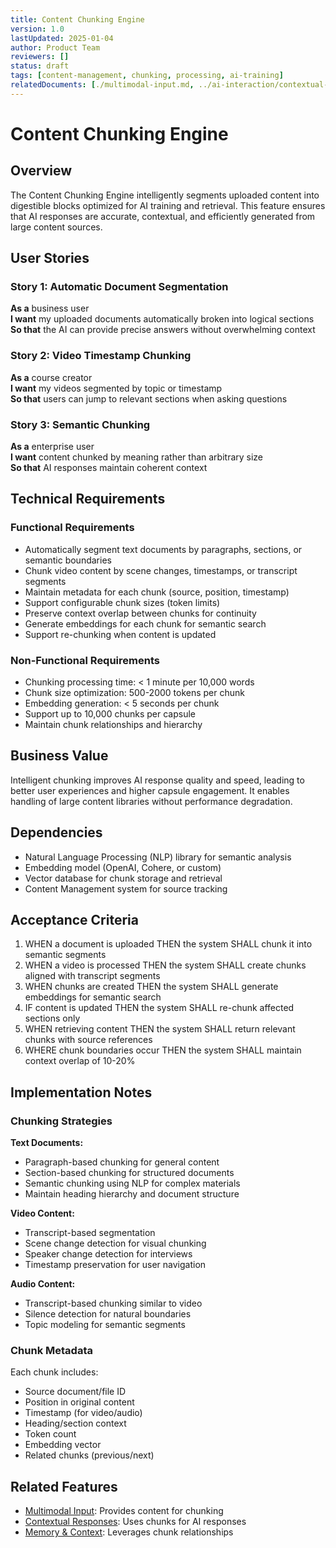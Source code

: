```yaml
---
title: Content Chunking Engine
version: 1.0
lastUpdated: 2025-01-04
author: Product Team
reviewers: []
status: draft
tags: [content-management, chunking, processing, ai-training]
relatedDocuments: [./multimodal-input.md, ../ai-interaction/contextual-responses.md]
---
```


# Content Chunking Engine

## Overview

The Content Chunking Engine intelligently segments uploaded content into digestible blocks optimized for AI training and retrieval. This feature ensures that AI responses are accurate, contextual, and efficiently generated from large content sources.

## User Stories

### Story 1: Automatic Document Segmentation
**As a** business user  
**I want** my uploaded documents automatically broken into logical sections  
**So that** the AI can provide precise answers without overwhelming context

### Story 2: Video Timestamp Chunking
**As a** course creator  
**I want** my videos segmented by topic or timestamp  
**So that** users can jump to relevant sections when asking questions

### Story 3: Semantic Chunking
**As a** enterprise user  
**I want** content chunked by meaning rather than arbitrary size  
**So that** AI responses maintain coherent context

## Technical Requirements

### Functional Requirements
- Automatically segment text documents by paragraphs, sections, or semantic boundaries
- Chunk video content by scene changes, timestamps, or transcript segments
- Maintain metadata for each chunk (source, position, timestamp)
- Support configurable chunk sizes (token limits)
- Preserve context overlap between chunks for continuity
- Generate embeddings for each chunk for semantic search
- Support re-chunking when content is updated

### Non-Functional Requirements
- Chunking processing time: < 1 minute per 10,000 words
- Chunk size optimization: 500-2000 tokens per chunk
- Embedding generation: < 5 seconds per chunk
- Support up to 10,000 chunks per capsule
- Maintain chunk relationships and hierarchy

## Business Value

Intelligent chunking improves AI response quality and speed, leading to better user experiences and higher capsule engagement. It enables handling of large content libraries without performance degradation.

## Dependencies

- Natural Language Processing (NLP) library for semantic analysis
- Embedding model (OpenAI, Cohere, or custom)
- Vector database for chunk storage and retrieval
- Content Management system for source tracking

## Acceptance Criteria

1. WHEN a document is uploaded THEN the system SHALL chunk it into semantic segments
2. WHEN a video is processed THEN the system SHALL create chunks aligned with transcript segments
3. WHEN chunks are created THEN the system SHALL generate embeddings for semantic search
4. IF content is updated THEN the system SHALL re-chunk affected sections only
5. WHEN retrieving content THEN the system SHALL return relevant chunks with source references
6. WHERE chunk boundaries occur THEN the system SHALL maintain context overlap of 10-20%

## Implementation Notes

### Chunking Strategies

**Text Documents:**
- Paragraph-based chunking for general content
- Section-based chunking for structured documents
- Semantic chunking using NLP for complex materials
- Maintain heading hierarchy and document structure

**Video Content:**
- Transcript-based segmentation
- Scene change detection for visual chunking
- Speaker change detection for interviews
- Timestamp preservation for user navigation

**Audio Content:**
- Transcript-based chunking similar to video
- Silence detection for natural boundaries
- Topic modeling for semantic segments

### Chunk Metadata
Each chunk includes:
- Source document/file ID
- Position in original content
- Timestamp (for video/audio)
- Heading/section context
- Token count
- Embedding vector
- Related chunks (previous/next)

## Related Features

- [Multimodal Input](./multimodal-input.md): Provides content for chunking
- [Contextual Responses](../ai-interaction/contextual-responses.md): Uses chunks for AI responses
- [Memory & Context](../ai-interaction/memory-context.md): Leverages chunk relationships
